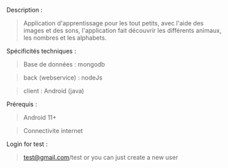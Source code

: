 Description :
>Application d'apprentissage pour les tout petits, avec l'aide des images et des sons, l'application fait découvrir les différents animaux, les nombres et les alphabets.

Spécificités techniques :
>Base de données : mongodb

>back (webservice) : nodeJs

>client : Android (java)

Prérequis :
>Android 11+

>Connectivite internet

Login for test :
>test@gmail.com/test
>or you can just create a new user
